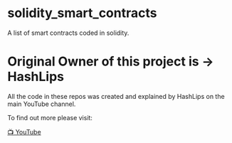 

# solidity_smart_contracts
A list of smart contracts coded in solidity.


# Original Owner of this project is -> HashLips

All the code in these repos was created and explained by HashLips on the main YouTube channel.

To find out more please visit:

[📺 YouTube](https://www.youtube.com/channel/UC1LV4_VQGBJHTJjEWUmy8nA)



